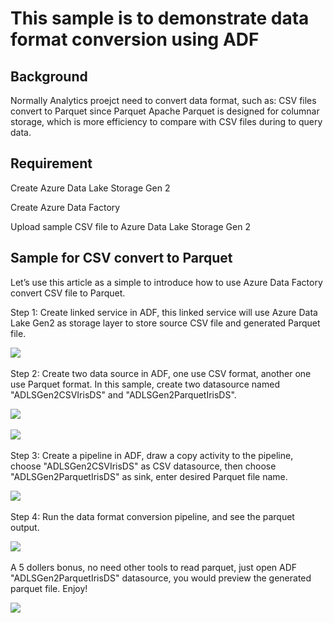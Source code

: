 # This sample  is to demonstrate data format conversion using ADF

## Background
Normally Analytics proejct need to convert data format, such as: CSV files convert to Parquet since Parquet Apache Parquet is designed for columnar storage, which is more efficiency to compare with CSV files during to query data.  

## Requirement

Create Azure Data Lake Storage Gen 2

Create Azure Data Factory

Upload sample CSV file to Azure Data Lake Storage Gen 2

## Sample for CSV convert to Parquet

Let’s use this article as a simple to introduce how to use Azure Data Factory convert CSV file to Parquet. 

Step 1: Create linked service in ADF, this linked service will use Azure Data Lake Gen2 as storage layer to store source CSV file and generated Parquet file.

<IMG SRC="https://github.com/amberz/Azure-Data-Services-Practices/blob/master/Analytics/Data%20Format%20Conversion/IMAGES/LinkedService.png" />&nbsp;


Step 2: Create two data source in ADF, one use CSV format, another one use Parquet format. 
In this sample, create two datasource named "ADLSGen2CSVIrisDS" and "ADLSGen2ParquetIrisDS". 

<IMG SRC="https://github.com/amberz/Azure-Data-Services-Practices/blob/master/Analytics/Data%20Format%20Conversion/IMAGES/IrisCSVDS.png" />&nbsp;

<IMG SRC="https://github.com/amberz/Azure-Data-Services-Practices/blob/master/Analytics/Data%20Format%20Conversion/IMAGES/IrisParquetDS.png" />&nbsp;

Step 3: Create a pipeline in ADF, draw a copy activity to the pipeline, choose "ADLSGen2CSVIrisDS" as CSV datasource, then choose "ADLSGen2ParquetIrisDS" as sink, enter desired Parquet file name. 

<IMG SRC="https://github.com/amberz/Azure-Data-Services-Practices/blob/master/Analytics/Data%20Format%20Conversion/IMAGES/Pipeline.png" />&nbsp;

Step 4: Run the data format conversion pipeline, and see the parquet output.

<IMG SRC="https://github.com/amberz/Azure-Data-Services-Practices/blob/master/Analytics/Data%20Format%20Conversion/IMAGES/GeneratedParquetFile.png" />&nbsp;

A 5 dollers bonus, no need other tools to read parquet, just open ADF "ADLSGen2ParquetIrisDS" datasource, you would preview the generated parquet file. Enjoy! 

<IMG SRC="https://github.com/amberz/Azure-Data-Services-Practices/blob/master/Analytics/Data%20Format%20Conversion/IMAGES/PreviewParquet.png" />&nbsp;




